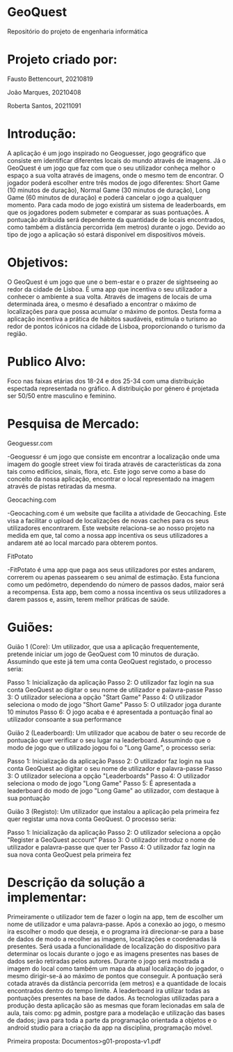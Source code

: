# GeoQuest
Repositório do projeto de engenharia informática

# Projeto criado por:

Fausto Bettencourt, 20210819

João Marques, 20210408

Roberta Santos, 20211091

# Introdução:

A aplicação é um jogo inspirado no Geoguesser, jogo geográfico que consiste em identificar diferentes locais do mundo através de imagens. Já o GeoQuest é um jogo que faz com que o seu utilizador conheça melhor o espaço a sua volta através de imagens, onde o mesmo tem de encontrar.
O jogador poderá escolher entre três modos de jogo diferentes: Short Game (10 minutos de duração), Normal Game (30 minutos de duração), Long Game (60 minutos de duração) e poderá cancelar o jogo a qualquer momento.
Para cada modo de jogo existirá um sistema de leaderboards, em que os jogadores podem submeter e comparar as suas pontuações. A pontuação atribuída será dependente da quantidade de locais encontrados, como também a distância percorrida (em metros) durante o jogo.
Devido ao tipo de jogo a aplicação só estará disponível em dispositivos móveis.

# Objetivos:

O GeoQuest é um jogo que une o bem-estar e o prazer de sightseeing ao redor da cidade de Lisboa. É uma app que incentiva o seu utilizador a conhecer o ambiente a sua volta. Através de imagens de locais de uma determinada área, o mesmo é desafiado a encontrar o máximo de localizações para que possa acumular o máximo de pontos.
Desta forma a aplicação incentiva a prática de hábitos saudáveis, estimula o turismo ao redor de pontos icónicos na cidade de Lisboa, proporcionando o turismo da região.

# Publico Alvo:

Foco nas faixas etárias dos 18-24 e dos 25-34 com uma distribuição espectada representada no gráfico. A distribuição por género é projetada ser 50/50 entre masculino e feminino.


# Pesquisa de Mercado:

Geoguessr.com

-Geoguessr é um jogo que consiste em encontrar a localização onde uma imagem do google street view foi tirada através de características da zona tais como edifícios, sinais, flora, etc. Este jogo serve como a base do conceito da nossa aplicação, encontrar o local representado na imagem através de pistas retiradas da mesma.

Geocaching.com

-Geocaching.com é um website que facilita a atividade de Geocaching. Este visa a facilitar o upload de localizações de novas caches para os seus utilizadores encontrarem. Este website relaciona-se ao nosso projeto na medida em que, tal como a nossa app incentiva os seus utilizadores a andarem até ao local marcado para obterem pontos.

FitPotato

-FitPotato é uma app que paga aos seus utilizadores por estes andarem, correrem ou apenas passearem o seu animal de estimação. Esta funciona como um pedómetro, dependendo do número de passos dados, maior será a recompensa. Esta app, bem como a nossa incentiva os seus utilizadores a darem passos e, assim, terem melhor práticas de saúde.

# Guiões:
Guião 1 (Core):
Um utilizador, que usa a aplicação frequentemente, pretende iniciar um jogo de GeoQuest com 10 minutos de duração. 
Assumindo que este já tem uma conta GeoQuest registado, o processo seria:

Passo 1: Inicialização da aplicação
Passo 2: O utilizador faz login na sua conta GeoQuest ao digitar o seu nome de utilizador e palavra-passe 
Passo 3: O utilizador seleciona a opção "Start Game"
Passo 4: O utilizador seleciona o modo de jogo "Short Game"
Passo 5: O utilizador joga durante 10 minutos
Passo 6: O jogo acaba e é apresentada a pontuação final ao utilizador consoante a sua performance

Guião 2 (Leaderboard):
Um utilizador que acabou de bater o seu recorde de pontuação quer verificar o seu lugar na leaderboard. 
Assumindo que o modo de jogo que o utilizado jogou foi o "Long Game", o processo seria:

Passo 1: Inicialização da aplicação
Passo 2: O utilizador faz login na sua conta GeoQuest ao digitar o seu nome de utilizador e palavra-passe
Passo 3: O utilizador seleciona a opção "Leaderboards"
Passo 4: O utilizador seleciona o modo de jogo "Long Game"
Passo 5: É apresentada a leaderboard do modo de jogo "Long Game" ao utilizador, com destaque à sua pontuação

Guião 3 (Registo):
Um utilizador que instalou a aplicação pela primeira fez quer registar uma nova conta GeoQuest.
O processo seria:

Passo 1: Inicialização da aplicação
Passo 2: O utilizador seleciona a opção "Register a GeoQuest account"
Passo 3: O utilizador introduz o nome de utilizador e palavra-passe que quer ter
Passo 4: O utilizador faz login na sua nova conta GeoQuest pela primeira fez

# Descrição da solução a implementar:

Primeiramente o utilizador tem de fazer o login na app, tem de escolher um nome de utilizador e uma palavra-passe.
Após a conexão ao jogo, o mesmo ira escolher o modo que deseja, e o programa irá direcionar-se para a base de dados de modo a recolher as imagens, localizações e coordenadas lá presentes. Será usada a funcionalidade de localização do dispositivo para determinar os locais durante o jogo e as imagens presentes nas bases de dados serão retiradas pelos autores.
Durante o jogo será mostrada a imagem do local como também um mapa da atual localização do jogador, o mesmo dirigir-se-á ao máximo de pontos que conseguir.
A pontuação será cotada através da distância percorrida (em metros) e a quantidade de locais encontrados dentro do tempo limite. A leaderboard ira utilizar todas as pontuações presentes na base de dados.
As tecnologias utilizadas para a produção desta aplicação são as mesmas que foram lecionadas em sala de aula, tais como: pg admin, postgre para a modelação e utilização das bases de dados; java para toda a parte da programação orientada a objetos e o android studio para a criação da app na disciplina, programação móvel. 





Primeira proposta: Documentos>g01-proposta-v1.pdf
